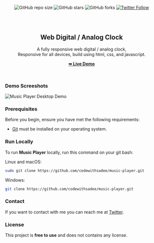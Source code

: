<div align="center">
  
  ![GitHub repo size](https://img.shields.io/github/repo-size/mugambi12/Digital-Clock)
  ![GitHub stars](https://img.shields.io/github/stars/mugambi12/Digital-Clock?style=social)
  ![GitHub forks](https://img.shields.io/github/forks/mugambi12/Digital-Clock?style=social)
  [![Twitter Follow](https://img.shields.io/twitter/follow/mugambimungiria?style=social)](https://twitter.com/intent/follow?screen_name=mugambimungiria)

  <br />
  <br />

  <h2 align="center">Web Digital / Analog Clock</h2>

  A fully responsive web digital / analog clock, <br />Responsive for all devices, build using html, css, and javascript.

  <a href="https://mugambi12.github.io/Digital-Clock/"><strong>➥ Live Demo</strong></a>
</div>

<br />

### Demo Screeshots

![Music Player Desktop Demo](./readme-images/desktop.png "Desktop Demo")

### Prerequisites

Before you begin, ensure you have met the following requirements:

* [Git](https://git-scm.com/downloads "Download Git") must be installed on your operating system.

### Run Locally

To run **Music Player** locally, run this command on your git bash:

Linux and macOS:

```bash
sudo git clone https://github.com/codewithsadee/music-player.git
```

Windows:

```bash
git clone https://github.com/codewithsadee/music-player.git
```

### Contact

If you want to contact with me you can reach me at [Twitter](https://www.twitter.com/codewithsadee).

### License

This project is **free to use** and does not contains any license.
